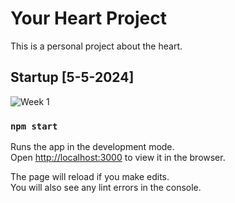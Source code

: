 # Your Heart Project

This is a personal project about the heart. 

## Startup [5-5-2024]

![Week 1](../your-heart/src/assets/Readme/Week1.png)


### `npm start`

Runs the app in the development mode.\
Open [http://localhost:3000](http://localhost:3000) to view it in the browser.

The page will reload if you make edits.\
You will also see any lint errors in the console.

